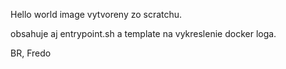 Hello world image vytvoreny zo scratchu.

obsahuje aj entrypoint.sh a template na vykreslenie docker loga.

BR,
Fredo
